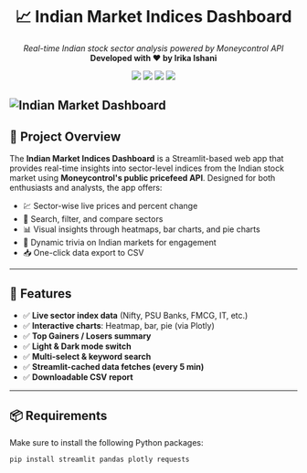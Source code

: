 <h1 align="center">📈 Indian Market Indices Dashboard</h1>
<p align="center">
  <em>Real-time Indian stock sector analysis powered by Moneycontrol API</em><br/>
  <strong>Developed with ❤️ by Irika Ishani</strong>
</p>

<p align="center">
  <img src="https://img.shields.io/badge/Streamlit-1.33.0-red?logo=streamlit" />
  <img src="https://img.shields.io/badge/Python-3.9-blue?logo=python" />
  <img src="https://img.shields.io/badge/Data-Live%20Market-green" />
  <img src="https://img.shields.io/badge/UI-Built%20with%20Streamlit-orange" />
</p>

![Indian Market Dashboard](https://media0.giphy.com/media/v1.Y2lkPTc5MGI3NjExbjg3OTJzcXB1dnhoNTdkZnIzZWY2bG93YzNkbGp4MWNrZzN2ODZtdiZlcD12MV9pbnRlcm5hbF9naWZfYnlfaWQmY3Q9Zw/r1aL1Lk0rcQ3geX8mF/giphy.gif)
---

## 🚀 Project Overview

The **Indian Market Indices Dashboard** is a Streamlit-based web app that provides real-time insights into sector-level indices from the Indian stock market using **Moneycontrol's public pricefeed API**. Designed for both enthusiasts and analysts, the app offers:

- 💹 Sector-wise live prices and percent change  
- 🔎 Search, filter, and compare sectors  
- 📊 Visual insights through heatmaps, bar charts, and pie charts  
- 🧠 Dynamic trivia on Indian markets for engagement  
- 📥 One-click data export to CSV  

---

## 🧰 Features

- ✅ **Live sector index data** (Nifty, PSU Banks, FMCG, IT, etc.)
- ✅ **Interactive charts**: Heatmap, bar, pie (via Plotly)
- ✅ **Top Gainers / Losers summary**
- ✅ **Light & Dark mode switch**
- ✅ **Multi-select & keyword search**
- ✅ **Streamlit-cached data fetches (every 5 min)**  
- ✅ **Downloadable CSV report**

---

## 📦 Requirements

Make sure to install the following Python packages:

```bash
pip install streamlit pandas plotly requests
